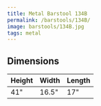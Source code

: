 ```yaml
---
title: Metal Barstool 134B
permalink: /barstools/134B/
image: barstools/134B.jpg
tags: metal
---
```



## Dimensions

Height | Width  | Length
-------|--------|-------
41"    | 16.5"  | 17"
